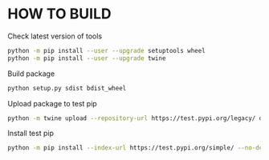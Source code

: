 # HOW TO BUILD

Check latest version of tools

```bash
python -m pip install --user --upgrade setuptools wheel
python -m pip install --user --upgrade twine
```

Build package

```bash
python setup.py sdist bdist_wheel
```

Upload package to test pip

```bash
python -m twine upload --repository-url https://test.pypi.org/legacy/ dist/*
```

Install test pip

```bash
python -m pip install --index-url https://test.pypi.org/simple/ --no-deps wddasylumclaims
```
